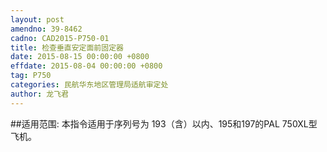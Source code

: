 ```yaml
---
layout: post
amendno: 39-8462
cadno: CAD2015-P750-01
title: 检查垂直安定面前固定器
date: 2015-08-15 00:00:00 +0800
effdate: 2015-08-04 00:00:00 +0800
tag: P750
categories: 民航华东地区管理局适航审定处
author: 龙飞君
---
```


##适用范围:
本指令适用于序列号为 193（含）以内、195和197的PAL 750XL型飞机。

